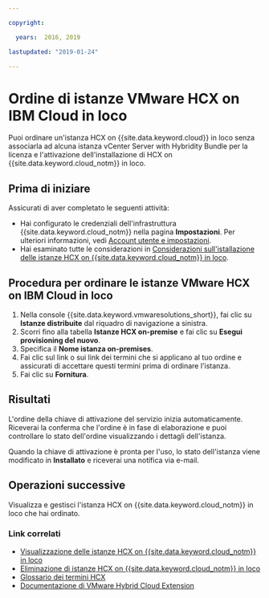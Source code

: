 ```yaml
---

copyright:

  years:  2016, 2019

lastupdated: "2019-01-24"

---
```


# Ordine di istanze VMware HCX on IBM Cloud in loco

Puoi ordinare un'istanza HCX on {{site.data.keyword.cloud}} in loco senza associarla ad alcuna istanza vCenter Server with Hybridity Bundle per la licenza e l'attivazione dell'installazione di HCX on {{site.data.keyword.cloud_notm}} in loco.

## Prima di iniziare

Assicurati di aver completato le seguenti attività:
*  Hai configurato le credenziali dell'infrastruttura {{site.data.keyword.cloud_notm}} nella pagina **Impostazioni**. Per ulteriori informazioni, vedi [Account utente e impostazioni](/docs/services/vmwaresolutions/vmonic/useraccount.html).
*  Hai esaminato tutte le considerazioni in [Considerazioni sull'istallazione delle istanze HCX on {{site.data.keyword.cloud_notm}} in loco](/docs/services/vmwaresolutions/services/standalone_considerations.html).

## Procedura per ordinare le istanze VMware HCX on IBM Cloud in loco

1. Nella console {{site.data.keyword.vmwaresolutions_short}}, fai clic su **Istanze distribuite** dal riquadro di navigazione a sinistra.
2. Scorri fino alla tabella **Istanze HCX on-premise** e fai clic su **Esegui provisioning del nuovo**.
3. Specifica il **Nome istanza on-premises**.
4. Fai clic sul link o sui link dei termini che si applicano al tuo ordine e assicurati di accettare questi termini prima di ordinare l'istanza.
5. Fai clic su **Fornitura**.

## Risultati

L'ordine della chiave di attivazione del servizio inizia automaticamente. Riceverai la conferma che l'ordine è in fase di elaborazione e puoi controllare lo stato dell'ordine visualizzando i dettagli dell'istanza.

Quando la chiave di attivazione è pronta per l'uso, lo stato dell'istanza viene modificato in **Installato** e riceverai una notifica via e-mail.

## Operazioni successive

Visualizza e gestisci l'istanza HCX on {{site.data.keyword.cloud_notm}} in loco che hai ordinato.

### Link correlati

* [Visualizzazione delle istanze HCX on {{site.data.keyword.cloud_notm}} in loco](/docs/services/vmwaresolutions/services/standalone_viewingserviceinstances.html)
* [Eliminazione di istanze HCX on {{site.data.keyword.cloud_notm}} in loco](/docs/services/vmwaresolutions/services/standalone_deletingserviceinstances.html)
* [Glossario dei termini HCX](/docs/services/vmwaresolutions/services/hcx_glossary.html)
* [Documentazione di VMware Hybrid Cloud Extension](https://cloud.vmware.com/vmware-hcx/resources)
